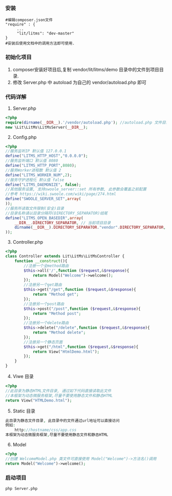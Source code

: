 ### 安装
````
#编辑composer.json文件
"require" : {
     ...
     "lit/litms": "dev-master"
}
#安装后使用文档中的调用方法即可使用.
````

### 初始化项目
1. composer安装好项目后,复制 vendor/lit/litms/demo 目录中的文件到项目目录.
2. 修改 Server.php 中 autoload 为自己的 vendor/autoload.php 即可

### 代码详解
1. Server.php
````PHP
<?php
require(dirname(__DIR__).'/vendor/autoload.php'); //autoload.php 文件目录
new \Lit\LitMs\LitMsServer(__DIR__);
````

2. Config.php
````PHP
<?php 
//服务监听IP 默认值 127.0.0.1
define("LITMS_HTTP_HOST","0.0.0.0");
//服务监听端口 默认值 8080
define("LITMS_HTTP_PORT",8080);
//服务Worker进程数 默认值 2
define("LITMS_WORKER_NUM",2);
//服务守护进程化 默认值 false
define("LITMS_DAEMONIZE", false);
//其他服务设置, 支持swoole_server::set 所有参数, 此参数会覆盖之前配置
//参考 https://wiki.swoole.com/wiki/page/274.html
define("SWOOLE_SERVER_SET",array(
));
//服务所读取文件限制(安全)目录
//目录名称请以目录分隔符(DIRECTORY_SEPARATOR)结尾
define("LITMS_OPEN_BASEDIR",array(
    __DIR__.DIRECTORY_SEPARATOR, // 当前项目目录
    dirname(__DIR__).DIRECTORY_SEPARATOR."vendor".DIRECTORY_SEPARATOR, // vendor目录
));
````

3. Controller.php 
````PHP
<?php
class Controller extends Lit\LitMs\LitMsController {
    function __construct(){
        //注册一个全method路由
        $this->all('/',function ($request,&$response){
            return Model("Welcome")->welcome();
        });
        //注册另一个get路由
        $this->get("/get",function ($request,&$response){
            return "Method get";
        });
        //注册另一个post路由
        $this->post("/post",function ($request,&$response){
            return "Method post";
        });
        //注册另一个delete路由
        $this->delete("/delete",function ($request,&$response){
            return "Method delete";
        });
        //注册另一个静态页面
        $this->get("/html",function ($request,&$response){
            return View("HtmlDemo.html");
        });
    }
}
````

4. Viwe 目录
````php
<?php
//此目录为静态HTML文件目录, 通过如下代码直接读取此文件
//本框架为动态微服务框架,尽量不要使用静态文件和静态HTML
return View("HTMLDemo.html");
````

5. Static 目录
````php
此目录为静态文件目录, 此目录中的文件通过url地址可以直接访问
例如:
    http://hostname/css/app.css 
本框架为动态微服务框架,尽量不要使用静态文件和静态HTML
````

6. Model
````php
<?php
//创建 WelcomeModel.php 类文件可直接使用 Model("Welcome")->方法名()调用
return Model("Welcome")->welcome();
````

### 启动项目
````BASH
php Server.php 
````